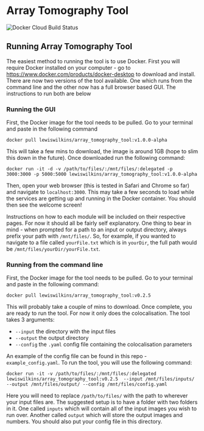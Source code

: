 # Array Tomography Tool
![Docker Cloud Build Status](https://img.shields.io/docker/cloud/build/lewiswilkins/array_tomography_tool)
## Running Array Tomography Tool 

The easiest method to running the tool is to use Docker. First you will require
Docker installed on your computer - go to
https://www.docker.com/products/docker-desktop to download and install. There
are now two versions of the tool available. One which runs from the command line
and the other now has a full browser based GUI. The instructions to run both are
below

### Running the GUI

First, the Docker image for the tool needs to be pulled. Go to your terminal and
paste in the following command


`docker pull lewiswilkins/array_tomography_tool:v1.0.0-alpha`

This will take a few mins to download, the image is around 1GB (hope to slim this down in
the future). Once downloaded run the following command:

`docker run -it -d -v /path/to/files/:/mnt/files/:delegated -p 3000:3000 -p 5000:5000 lewiswilkins/array_tomography_tool:v1.0.0-alpha`

Then, open your web browser (this is tested in Safari and Chrome so far) and
navigate to `localhost:3000`. This may take a few seconds to load while the
services are getting up and running in the Docker container. You should then see
the welcome screen! 

Instructions on how to each module will be included on their respective pages.
For now it should all be fairly self explanatory. One thing to bear in mind -
when prompted for a path to an input or output directory, always prefix your
path with `/mnt/files/`. So, for example, if you wanted to navigate to a file
called `yourFile.txt` which is in `yourDir`, the full path would be
`/mnt/files/yourDir/yourFile.txt`.


### Running from the command line

First, the Docker image for the tool needs to be pulled. Go to your terminal and
paste in the following command:


`docker pull lewiswilkins/array_tomography_tool:v0.2.5`


This will probably take a couple of mins to download. Once complete, you are
ready to run the tool. For now it only does the colocalisation. The tool takes 3
arguments:
- `--input` the directory with the input files 
- `--output` the output directory
- `--config` the `.yaml` config file containing the colocalisation parameters

An example of the config file can be found in this repo - `example_config.yaml`.
To run the tool, you will use the following command:


`docker run -it -v /path/to/files/:/mnt/files/:delegated lewiswilkins/array_tomography_tool:v0.2.5  --input
/mnt/files/inputs/ --output /mnt/files/output/ --config /mnt/files/config.yaml`

Here you will need to replace `/path/to/files/` with the path to wherever your
input files are. The suggested setup is to have a folder with two folders in it.
One called `inputs` which will contain all of the input images you wish to run
over. Another called `output` which will store the output images and numbers.
You should also put your config file in this directory.


